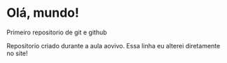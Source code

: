 # Olá, mundo!
 Primeiro repositorio de git e github

 Repositorio criado durante a aula aovivo.
Essa linha eu alterei diretamente no site!
